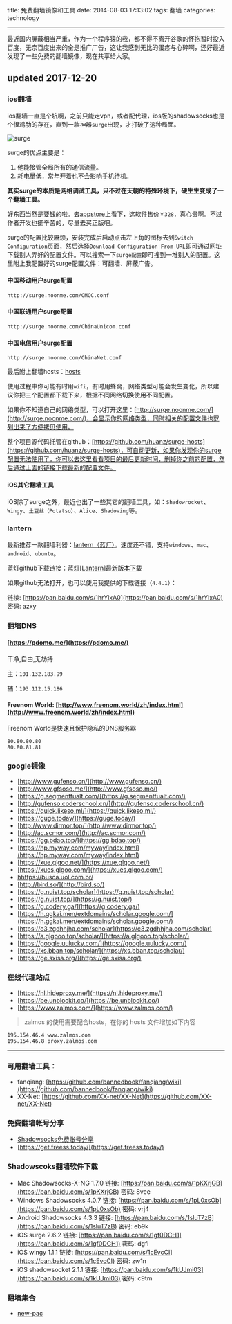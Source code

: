 title: 免费翻墙镜像和工具
date: 2014-08-03 17:13:02
tags: 翻墙
categories: technology

---

最近国内屏蔽相当严重，作为一个程序猿的我，都不得不离开谷歌的怀抱暂时投入百度，无奈百度出来的全是推广广告，这让我感到无比的蛋疼与心碎啊，还好最近发现了一些免费的翻墙镜像，现在共享给大家。


<!-- more -->

## updated 2017-12-20

### ios翻墙

ios翻墙一直是个坑啊，之前只能走vpn，或者配代理，ios版的shadowsocks也是个很鸡肋的存在，直到一款神器`surge`出现，才打破了这种局面。

![surge](https://chuantu.biz/t6/181/1513749950x-1404758256.png)

surge的优点主要是：

1. 他能接管全局所有的通信流量。
2. 耗电量低，常年开着也不会影响手机待机。

**其实surge的本质是网络调试工具，只不过在天朝的特殊环境下，硬生生变成了一个翻墙工具。**

好东西当然是要钱的啦。去[appstore](https://itunes.apple.com/us/app/surge-web-developer-tool-proxy/id1040100637?mt=8)上看下，这软件售价`￥328`，真心贵啊。不过作者开发也挺辛苦的，尽量去买正版吧。

surge的配置比较麻烦，安装完成后启动点击左上角的图标去到`Switch Configuration`页面，然后选择`Download Configuration From URL`即可通过网址下载别人弄好的配置文件。可以搜索一下`surge配置`即可搜到一堆别人的配置。这里附上我配置好的surge配置文件：可翻墙、屏蔽广告。

#### 中国移动用户surge配置

	http://surge.noonme.com/CMCC.conf

#### 中国联通用户surge配置

	http://surge.noonme.com/ChinaUnicom.conf

#### 中国电信用户surge配置

	http://surge.noonme.com/ChinaNet.conf

最后附上翻墙hosts：[hosts](https://raw.githubusercontent.com/huanz/surge-hosts/master/hosts)

使用过程中你可能有时用`wifi`，有时用蜂窝，网络类型可能会发生变化，所以建议你把三个配置都下载下来，根据不同网络切换使用不同配置。

如果你不知道自己的网络类型，可以打开这里：[http://surge.noonme.com/](http://surge.noonme.com/)，会显示你的网络类型，同时相关的配置文件也罗列出来了方便拷贝使用。

整个项目源代码托管在github：[https://github.com/huanz/surge-hosts](https://github.com/huanz/surge-hosts)，可自动更新，如果你发现你的surge配置无法使用了，你可以去这里看看项目的最后更新时间，删掉你之前的配置，然后通过上面的链接下载最新的配置文件。

#### iOS其它翻墙工具

iOS除了surge之外，最近也出了一些其它的翻墙工具，如：`Shadowrocket`、`Wingy`、`土豆丝（Potatso）`、`Alice`、`Shadowing`等。

### lantern

最新推荐一款翻墙利器：[lantern（蓝灯）](https://getlantern.org/)。速度还不错，支持`windows`、`mac`、`android`、`ubuntu`。

蓝灯github下载链接：[蓝灯[Lantern]最新版本下载](https://github.com/getlantern/lantern/releases/tag/latest)

如果github无法打开，也可以使用我提供的下载链接（`4.4.1`）：

链接: [https://pan.baidu.com/s/1hrYlxA0](https://pan.baidu.com/s/1hrYlxA0) 密码: azxy


### 翻墙DNS

#### [https://pdomo.me/](https://pdomo.me/)

干净,自由,无劫持

主：`101.132.183.99`

辅：`193.112.15.186`


#### Freenom World: [http://www.freenom.world/zh/index.html](http://www.freenom.world/zh/index.html)

Freenom World是快速且保护隐私的DNS服务器

```
80.80.80.80
80.80.81.81
```

### google镜像

- [http://www.gufenso.cn/](http://www.gufenso.cn/)
- [http://www.gfsoso.me/](http://www.gfsoso.me/)
- [https://g.segmentfualt.com/](https://g.segmentfualt.com/)
- [http://gufenso.coderschool.cn/](http://gufenso.coderschool.cn/)
- [https://quick.likeso.ml/](https://quick.likeso.ml/)
- [https://guge.today/](https://guge.today/)
- [http://www.dirmor.top/](http://www.dirmor.top/)
- [http://ac.scmor.com/](http://ac.scmor.com/)
- [https://gg.bdao.top/](https://gg.bdao.top/)
- [https://hp.myway.com/myway/index.html](https://hp.myway.com/myway/index.html)
- [https://xue.glgoo.net/](https://xue.glgoo.net/)
- [https://xues.glgoo.com/](https://xues.glgoo.com/)
- [hhttps://busca.uol.com.br/](https://busca.uol.com.br/)
- [http://bird.so/](http://bird.so/)
- [https://g.nuist.top/scholar](https://g.nuist.top/scholar)
- [https://g.nuist.top/](https://g.nuist.top/)
- [https://g.codery.ga/](https://g.codery.ga/)
- [https://h.ggkai.men/extdomains/scholar.google.com/](https://h.ggkai.men/extdomains/scholar.google.com/)
- [https://c3.zgdhhjha.com/scholar](https://c3.zgdhhjha.com/scholar)
- [https://a.glgooo.top/scholar/](https://a.glgooo.top/scholar/)
- [https://google.uulucky.com/](https://google.uulucky.com/)
- [https://xs.bban.top/scholar/](https://xs.bban.top/scholar/)
- [https://ge.sxisa.org/](https://ge.sxisa.org/)

### 在线代理站点

- [https://nl.hideproxy.me/](https://nl.hideproxy.me/)
- [https://be.unblockit.co/](https://be.unblockit.co/)
- [https://www.zalmos.com/](https://www.zalmos.com/)

> zalmos 的使用需要配合hosts，在你的 hosts 文件增加如下内容

```
195.154.46.4 www.zalmos.com
195.154.46.8 proxy.zalmos.com
```

---

### 可用翻墙工具：

- fanqiang: [https://github.com/bannedbook/fanqiang/wiki](https://github.com/bannedbook/fanqiang/wiki)
- XX-Net: [https://github.com/XX-net/XX-Net](https://github.com/XX-net/XX-Net)

### 免费翻墙帐号分享

- [Shadowsocks免费账号分享](https://doub.bid/sszhfx/)
- [https://get.freess.today/](https://get.freess.today/)

### Shadowscoks翻墙软件下载

- Mac Shadowsocks-X-NG 1.7.0 链接: [https://pan.baidu.com/s/1pKXrjGB](https://pan.baidu.com/s/1pKXrjGB) 密码: 8vee
- Windows Shadowsocks 4.0.7 链接: [https://pan.baidu.com/s/1pL0xsOb](https://pan.baidu.com/s/1pL0xsOb) 密码: vrj4
- Android Shadowsocks 4.3.3 链接: [https://pan.baidu.com/s/1sluT7zB](https://pan.baidu.com/s/1sluT7zB) 密码: eb9k
- iOS surge 2.6.2 链接: [https://pan.baidu.com/s/1gf0DCH1](https://pan.baidu.com/s/1gf0DCH1) 密码: dgfi
- iOS wingy 1.1.1 链接: [https://pan.baidu.com/s/1cEvcCI](https://pan.baidu.com/s/1cEvcCI) 密码: zw1n
- iOS shadowsocket 2.1.1 链接: [https://pan.baidu.com/s/1kUJmi03](https://pan.baidu.com/s/1kUJmi03) 密码: c9tm

### 翻墙集合

- [new-pac](https://github.com/Alvin9999/new-pac/wiki)
